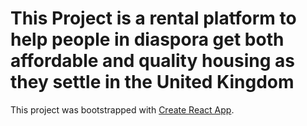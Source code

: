 # This Project is a rental platform to help people in diaspora get both affordable and quality housing as they settle in the United Kingdom


This project was bootstrapped with [Create React App](https://github.com/facebook/create-react-app).
